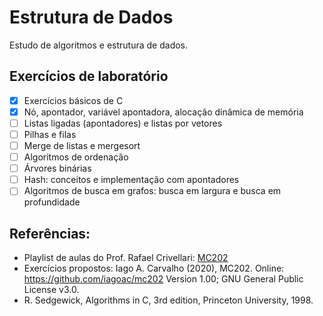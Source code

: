 # Estrutura de Dados
Estudo de algoritmos e estrutura de dados.

## Exercícios de laboratório
- [x] Exercícios básicos de C 
- [x] Nó, apontador, variável apontadora, alocação dinâmica de memória 
- [ ] Listas ligadas (apontadores) e listas por vetores 
- [ ] Pilhas e filas
- [ ] Merge de listas e mergesort
- [ ] Algoritmos de ordenação
- [ ] Árvores binárias
- [ ] Hash: conceitos e implementação com apontadores
- [ ] Algoritmos de busca em grafos: busca em largura e busca em profundidade
  
## Referências:
* Playlist de aulas do Prof. Rafael Crivellari: [MC202](https://www.youtube.com/playlist?list=PLCl-VIWW2J7KryitdrtAirfqJZ_p0wNVC)
* Exercícios propostos: Iago A. Carvalho (2020), MC202. Online: https://github.com/iagoac/mc202 Version 1.00; GNU General Public License v3.0.
* R. Sedgewick, Algorithms in C, 3rd edition, Princeton University, 1998. 
